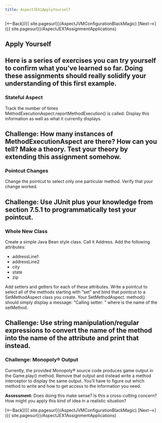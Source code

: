 ```yaml
---
title: AspectJEX1ApplyYourself
---
```

[<--Back]({{ site.pagesurl}}/AspectJVMConfigurationBlackMagic) [Next-->]({{ site.pagesurl}}/AspectJEX1AssignmentApplications)

## Apply Yourself
Here is a series of exercises you can try yourself to confirm what you've learned so far. Doing these assignments should really solidify your understanding of this first example.
----
### Stateful Aspect
Track the number of times MethodExecutionAspect.reportMethodExecution() is called. Display this information as well as what it currently displays.

**Challenge:** How many instances of MethodExecutionAspect are there? How can you tell? Make a theory. Test your theory by extending this assignment somehow.
----
### Pointcut Changes
Change the pointcut to select only one particular method. Verify that your change worked.

**Challenge:** Use JUnit plus your knowledge from section 7.5.1 to programmatically test your pointcut.
----
### Whole New Class
Create a simple Java Bean style class. Call it Address. Add the following attributes:
* addressLine1
* addressLine2
* city
* state
* zip

Add setters and getters for each of these attributes. Write a pointcut to select all of the methods starting with “set” and bind that pointcut to a SetMethodAspect class you create. Your SetMethodAspect.<pick your name> method() should simply display a message: “Calling setter: <name>” where <name> is the name of the setMethod.

**Challenge:** Use string manipulation/regular expressions to convert the name of the method into the name of the attribute and print that instead.
----
### **Challenge:** Monopoly® Output
Currently, the provided Monopoly® source code produces game output in the Game.play() method. Remove that output and instead write a method interceptor to display the same output. You’ll have to figure out which method to write and how to get access to the information you need.

**Assessment:** Does doing this make sense? Is this a cross-cutting concern? How might you apply this kind of idea in a realistic situation?

[<--Back]({{ site.pagesurl}}/AspectJVMConfigurationBlackMagic) [Next-->]({{ site.pagesurl}}/AspectJEX1AssignmentApplications)